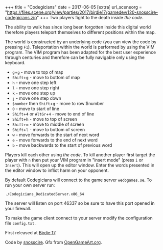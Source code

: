 +++
title = "Codegicians"
date = 2017-06-05
[extra]
url_sceneorg = "https://files.scene.org/view/parties/2017/birdie17/gamedev/120-snosscire-codegicians.zip"
+++
Two players fight to the death inside *the code*.

The ability to walk has since long been forgotten inside
this digital world therefore players teleport themselves
to different positions within the map.

The world is constructed by an underlying code (you can view
the code by pressing `F1`). Teleportation within the world is
performed by using the VIM program. The VIM program has been
adapted for the best user experience through centuries
and therefore can be fully navigable only using
the keyboard.

- `g`+`g` - move to top of map
- `Shift`+`g` - move to bottom of map
- `h` - move one step left
- `l` - move one step right
- `k` - move one step up
- `j` - move one step down
- `$number` then `Shift`+`g` - move to row $number
- `0` - move to start of line
- `Shift`+`4` or `AltGr`+`4` - move to end of line
- `Shift`+`h` - move to top of screen
- `Shift`+`m` - move to middle of screen
- `Shift`+`l` - move to bottom of screen
- `w` - move forwards to the start of next word
- `e` - move forwards to the end of next word
- `b` - move backwards to the start of previous word

Players kill each other using *the code*. To kill another
player first target the player with `n` then put your
VIM program in "insert mode" (press `i` or `Insert`).
This will open up the editor window. Enter the words
presented in the editor window to inflict harm on your
opponent.

By default Codegicians will connect to the game server
`wedogames.se`. To run your own server run:

```
./Codegicians_DedicatedServer.x86_64
```

The server will listen on port 46337 so be sure to have
this port opened in your firewall.

To make the game client connect to your server modify
the configuration file `config.txt`.

First released at [Birdie 17](https://www.birdie.org/en/).

Code by [snosscire](https://github.com/snosscire/).
Gfx from [OpenGameArt.org](https://opengameart.org/).